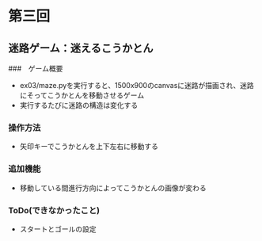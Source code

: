 # 第三回
## 迷路ゲーム：迷えるこうかとん
###　ゲーム概要
- ex03/maze.pyを実行すると、1500x900のcanvasに迷路が描画され、迷路にそってこうかとんを移動させるゲーム
- 実行するたびに迷路の構造は変化する
### 操作方法
- 矢印キーでこうかとんを上下左右に移動する
### 追加機能
- 移動している間進行方向によってこうかとんの画像が変わる
### ToDo(できなかったこと)
- スタートとゴールの設定